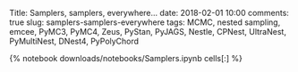 Title: Samplers, samplers, everywhere...
date: 2018-02-01 10:00
comments: true
slug: samplers-samplers-everywhere
tags: MCMC, nested sampling, emcee, PyMC3, PyMC4, Zeus, PyStan, PyJAGS, Nestle, CPNest, UltraNest, PyMultiNest, DNest4, PyPolyChord

{% notebook downloads/notebooks/Samplers.ipynb cells[:] %}
